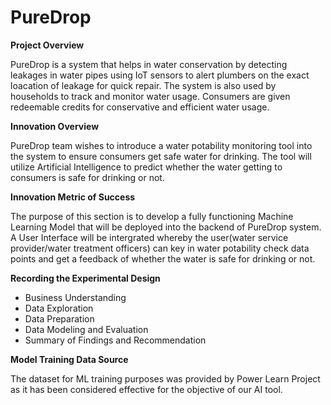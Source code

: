 # PureDrop

**Project Overview**

PureDrop is a system that helps in water conservation by detecting leakages in water pipes using IoT sensors to alert plumbers on the exact loacation of leakage for quick repair. The system is also used by households to track and monitor water usage. Consumers are given redeemable credits for conservative and efficient water usage.

**Innovation Overview**

PureDrop team wishes to introduce a water potability monitoring tool into the system to ensure consumers get safe water for drinking. The tool will utilize Artificial Intelligence to predict whether the water getting to consumers is safe for drinking or not. 

**Innovation Metric of Success**

The purpose of this section is to develop a fully functioning Machine Learning Model that will be deployed into the backend of PureDrop system. A User Interface will be intergrated whereby the user(water service provider/water treatment officers) can key in water potability check data points and get a feedback of whether the water is safe for drinking or not.

**Recording the Experimental Design**

* Business Understanding
* Data Exploration
* Data Preparation
* Data Modeling and Evaluation
* Summary of Findings and Recommendation

**Model Training Data Source**

The dataset for ML training purposes was provided by Power Learn Project as it has been considered effective for the objective of our AI tool.


